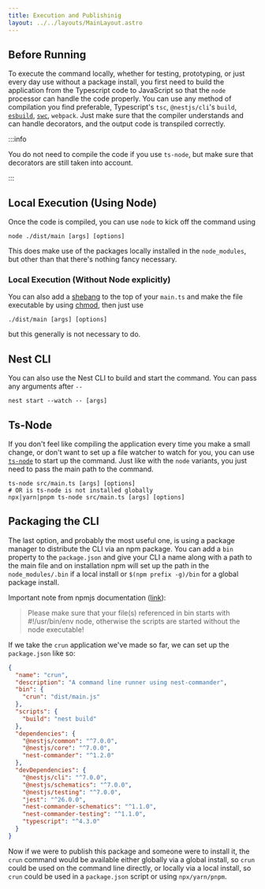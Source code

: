 ```yaml
---
title: Execution and Publishinig
layout: ../../layouts/MainLayout.astro
---
```


## Before Running

To execute the command locally, whether for testing, prototyping, or just every day use without a
package install, you first need to build the application from the Typescript code to JavaScript so
that the `node` processor can handle the code properly. You can use any method of compilation you
find preferable, Typescript's `tsc`, `@nestjs/cli`'s `build`,
[`esbuild`](https://esbuild.github.io/), [`swc`](https://esbuild.github.io/), `webpack`. Just make
sure that the compiler understands and can handle decorators, and the output code is transpiled
correctly.

:::info

You do not need to compile the code if you use `ts-node`, but make sure that decorators are still
taken into account.

:::

## Local Execution (Using Node)

Once the code is compiled, you can use `node` to kick off the command using

```shell
node ./dist/main [args] [options]
```

This does make use of the packages locally installed in the `node_modules`, but other than that
there's nothing fancy necessary.

### Local Execution (Without Node explicitly)

You can also add a [shebang](<https://en.wikipedia.org/wiki/Shebang_(Unix)>) to the top of your
`main.ts` and make the file executable by using [chmod](https://en.wikipedia.org/wiki/Chmod), then
just use

```shell
./dist/main [args] [options]
```

but this generally is not necessary to do.

## Nest CLI

You can also use the Nest CLI to build and start the command.  You can pass any arguments after `--`

```shell
nest start --watch -- [args]
```

## Ts-Node

If you don't feel like compiling the application every time you make a small change, or don't want
to set up a file watcher to watch for you, you can use
[`ts-node`](https://github.com/TypeStrong/ts-node) to start up the command. Just like with the
`node` variants, you just need to pass the main path to the command.

```shell
ts-node src/main.ts [args] [options]
# OR is ts-node is not installed globally
npx|yarn|pnpm ts-node src/main.ts [args] [options]
```

## Packaging the CLI

The last option, and probably the most useful one, is using a package manager to distribute the CLI
via an npm package. You can add a `bin` property to the `package.json` and give your CLI a name
along with a path to the main file and on installation npm will set up the path in the
`node_modules/.bin` if a local install or `$(npm prefix -g)/bin` for a global package install.

Important note from npmjs documentation ([link](https://docs.npmjs.com/cli/v8/configuring-npm/package-json#bin)):
>Please make sure that your file(s) referenced in bin starts with #!/usr/bin/env node, otherwise the scripts are started without the node executable!

If we take the `crun` application we've made so far, we can set up the `package.json` like so:

```json
{
  "name": "crun",
  "description": "A command line runner using nest-commander",
  "bin": {
    "crun": "dist/main.js"
  },
  "scripts": {
    "build": "nest build"
  },
  "dependencies": {
    "@nestjs/common": "^7.0.0",
    "@nestjs/core": "^7.0.0",
    "nest-commander": "^1.2.0"
  },
  "devDependencies": {
    "@nestjs/cli": "^7.0.0",
    "@nestjs/schematics": "^7.0.0",
    "@nestjs/testing": "^7.0.0",
    "jest": "^26.0.0",
    "nest-commander-schematics": "^1.1.0",
    "nest-commander-testing": "^1.1.0",
    "typescript": "^4.3.0"
  }
}
```

Now if we were to publish this package and someone were to install it, the `crun` command would be
available either globally via a global install, so `crun` could be used on the command line
directly, or locally via a local install, so `crun` could be used in a `package.json` script or
using `npx/yarn/pnpm`.
